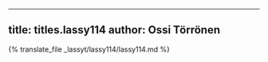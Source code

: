 
---
title: titles.lassy114
author: Ossi Törrönen
---
{% translate_file _lassyt/lassy114/lassy114.md %}